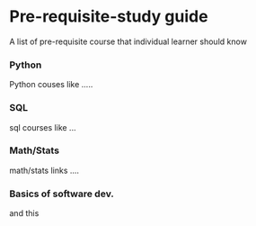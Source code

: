 # Pre-requisite-study guide
A list of pre-requisite course that individual learner should know 

### Python
Python couses like .....


### SQL
sql courses like ...

### Math/Stats
math/stats links ....

### Basics of software dev.

and this
